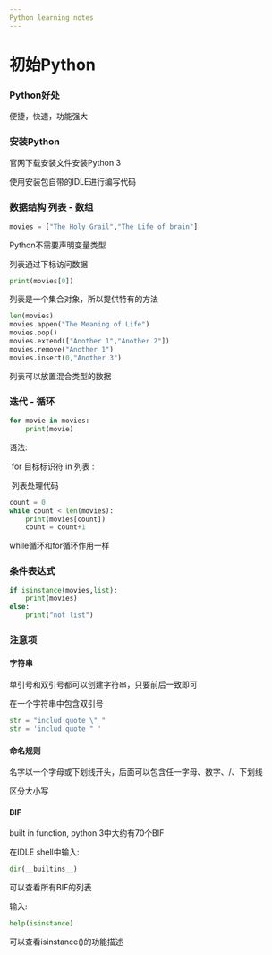 ```yaml
---
Python learning notes
---
```


# 初始Python

### Python好处

便捷，快速，功能强大

### 安装Python

官网下载安装文件安装Python 3

使用安装包自带的IDLE进行编写代码

### 数据结构 列表 - 数组

```python
movies = ["The Holy Grail","The Life of brain"]
```

Python不需要声明变量类型

列表通过下标访问数据

```python
print(movies[0])
```

列表是一个集合对象，所以提供特有的方法

```python
len(movies) 
movies.appen("The Meaning of Life")
movies.pop()
movies.extend(["Another 1","Another 2"])
movies.remove("Another 1")
movies.insert(0,"Another 3")
```

列表可以放置混合类型的数据

### 迭代 - 循环

```python
for movie in movies:
	print(movie)
```

语法:

​	for 目标标识符 in 列表 :

​		列表处理代码

```python
count = 0
while count < len(movies):
	print(movies[count])
    count = count+1
```

while循环和for循环作用一样

### 条件表达式

```python
if isinstance(movies,list):
    print(movies)
else:
    print("not list")

```

### 注意项

#### 字符串

单引号和双引号都可以创建字符串，只要前后一致即可

在一个字符串中包含双引号

```python
str = "includ quote \" "
str = 'includ quote " '
```

#### 命名规则

名字以一个字母或下划线开头，后面可以包含任一字母、数字、/、下划线

区分大小写

#### BIF

built in function, python 3中大约有70个BIF

在IDLE shell中输入:

```python
dir(__builtins__)
```

可以查看所有BIF的列表

输入:

```python
help(isinstance)
```

可以查看isinstance()的功能描述





